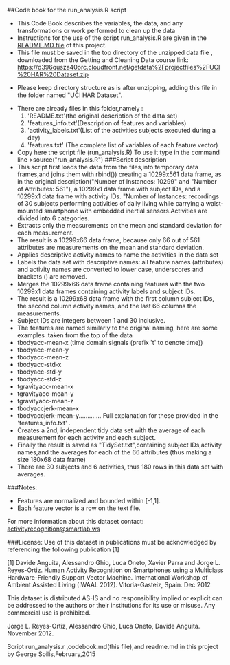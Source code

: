 ##Code book for the run_analysis.R script  
- This Code Book describes the variables, the data, and any transformations or work performed to clean up the data
- Instructions for the use of the script run_analysis.R are given in the [README.MD file]( https://github.com/georgesoilis/GettingAndCleaningData/blob/master/README.md) of this project.
 - This file must be saved in the top directory of the unzipped data file ,
 downloaded from the Getting and Cleaning Data course link:
 <https://d396qusza40orc.cloudfront.net/getdata%2Fprojectfiles%2FUCI%20HAR%20Dataset.zip>
 * Please keep directory structure as is after unzipping,
 adding this file in the folder named "UCI HAR Dataset".
- There are already files in this folder,namely :
  1. 'README.txt'(the original description of the data set)
  2. 'features_info.txt'(Description of features and variables)
  3. 'activity_labels.txt'(List of the activities subjects executed during a day)
  4. 'features.txt' (The complete list of variables of each feature vector)
- Copy here the script file (run_analysis.R)
 To use it type in the command line >source("run_analysis.R")
###Script description 
- This script first loads the data from the files,into temporary data frames,and joins them with rbind())
 creating a 10299x561 data frame, as in the original description("Number of Instances: 10299" and "Number of Attributes: 561"),
 a 10299x1 data frame with subject IDs, and a 10299x1 data frame with activity IDs.
"Number of Instances: recordings of 30 subjects performing activities of daily living while carrying a waist-mounted smartphone with embedded inertial sensors.Activities are divided into 6 categories.
- Extracts only the measurements on the mean and standard deviation for each measurement. 
- The result is a 10299x66 data frame, because only 66 out of 561 attributes are measurements on the mean and standard deviation.
- Applies descriptive activity names to name the activities in the data set 
- Labels the data set with descriptive names: all feature names (attributes) and activity names are converted to lower case,
 underscores and brackets () are removed.
- Merges the 10299x66 data frame containing features with the two 10299x1 data frames containing activity labels and subject IDs.
- The result is a 10299x68 data frame with the first column subject IDs,
 the second column activity names, and the last 66 columns the measurements.
- Subject IDs are integers between 1 and 30 inclusive.
- The features are named similarly to the original naming,
 here are some examples .taken from the top of the data
- tbodyacc-mean-x (time domain signals (prefix 't' to denote time))
- tbodyacc-mean-y 
- tbodyacc-mean-z 
- tbodyacc-std-x 
- tbodyacc-std-y 
- tbodyacc-std-z 
- tgravityacc-mean-x 
- tgravityacc-mean-y
- tgravityacc-mean-z
- tbodyaccjerk-mean-x
- tbodyaccjerk-mean-y.............
Full explanation for these provided in the 'features_info.txt' . 
- Creates a 2nd, independent tidy data set with the average of each measurement for each activity and each subject. 
- Finally the result is saved as "TidySet.txt",containing subject IDs,activity names,and the averages for each 
 of the 66 attributes (thus making a size 180x68 data frame)
- There are 30 subjects and 6 activities, thus 180 rows in this data set with averages.
 
###Notes: 
- Features are normalized and bounded within [-1,1].
- Each feature vector is a row on the text file.

For more information about this dataset contact: activityrecognition@smartlab.ws

###License:
Use of this dataset in publications must be acknowledged by referencing the following publication [1] 

[1] Davide Anguita, Alessandro Ghio, Luca Oneto, Xavier Parra and Jorge L. Reyes-Ortiz. Human Activity Recognition on Smartphones using a Multiclass Hardware-Friendly Support Vector Machine. International Workshop of Ambient Assisted Living (IWAAL 2012). Vitoria-Gasteiz, Spain. Dec 2012

This dataset is distributed AS-IS and no responsibility implied or explicit can be addressed to the authors or their institutions for its use or misuse. Any commercial use is prohibited.

Jorge L. Reyes-Ortiz, Alessandro Ghio, Luca Oneto, Davide Anguita. November 2012.

Script run_analysis.r ,codebook.md(this file),and readme.md in this project by George Soilis,February,2015 